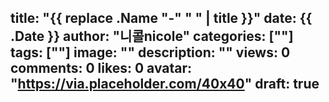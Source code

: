 title: "{{ replace .Name "-" " " | title }}"
date: {{ .Date }}
author: "니콜nicole"
categories: [""]
tags: [""]
image: ""
description: ""
views: 0
comments: 0
likes: 0
avatar: "https://via.placeholder.com/40x40"
draft: true
---
